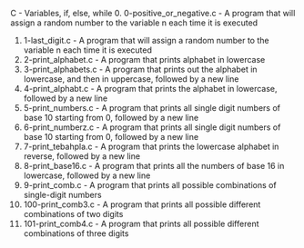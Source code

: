 C - Variables, if, else, while
0. 0-positive_or_negative.c - A program that will assign a random number to the variable n each time it is executed
1. 1-last_digit.c - A program that will assign a random number to the variable n each time it is executed
2. 2-print_alphabet.c - A program that prints alphabet in lowercase
3. 3-print_alphabets.c - A program that prints out the alphabet in lowercase, and then in uppercase, followed by a new line
4. 4-print_alphabt.c - A program that prints the alphabet in lowercase, followed by a new line
5. 5-print_numbers.c - A program that prints all single digit numbers of base 10 starting from 0, followed by a new line
6. 6-print_numberz.c - A program that prints all single digit numbers of base 10 starting from 0, followed by a new line
7. 7-print_tebahpla.c - A program that prints the lowercase alphabet in reverse, followed by a new line
8. 8-print_base16.c - A program that prints all the numbers of base 16 in lowercase, followed by a new line
9. 9-print_comb.c - A program that prints all possible combinations of single-digit numbers
10. 100-print_comb3.c - A program that prints all possible different combinations of two digits
11. 101-print_comb4.c - A program that prints all possible different combinations of three digits
